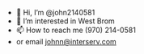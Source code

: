 - 👋 Hi, I’m @john2140581
- 👀 I’m interested in West Brom
- 📫 How to reach me (970) 214-0581
- or email johnn@interserv.com

<!---
john2140581/john2140581 is a ✨ special ✨ repository because its `README.md` (this file) appears on your GitHub profile.
You can click the Preview link to take a look at your changes.
--->
